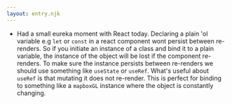 ```yaml
---
layout: entry.njk
---
```


- Had a small eureka moment with React today. Declaring a plain 'ol variable e.g `let` or `const` in a react component wont persist between re-renders. So if you initiate an instance of a class and bind it to a plain variable, the instance of the object will be lost if the component re-renders. To make sure the instance persists between re-renders we should use something like `useState` or `useRef`. What's useful about `useRef` is that mutating it does not re-render. This is perfect for binding to something like  a `mapboxGL` instance where the object is constantly changing.
